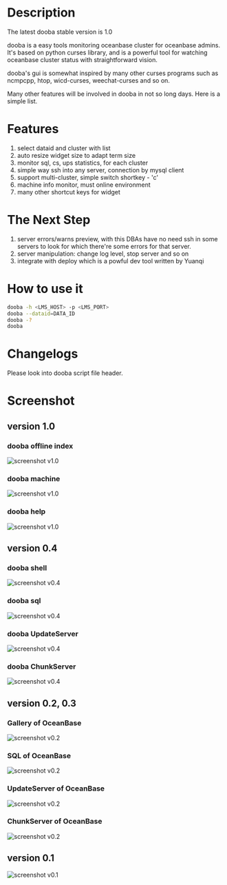 # Description

The latest dooba stable version is 1.0

dooba is a easy tools monitoring oceanbase cluster for oceanbase admins. It's based on python curses library, and is a powerful tool for watching oceanbase cluster status with straightforward vision.

dooba's gui is somewhat inspired by many other curses programs such as ncmpcpp, htop, wicd-curses, weechat-curses and so on.

Many other features will be involved in dooba in not so long days. Here is a simple list.

# Features

1. select dataid and cluster with list
2. auto resize widget size to adapt term size
3. monitor sql, cs, ups statistics, for each cluster
4. simple way ssh into any server, connection by mysql client
5. support multi-cluster, simple switch shortkey - 'c'
6. machine info monitor, must online environment
7. many other shortcut keys for widget

# The Next Step

1. server errors/warns preview, with this DBAs have no need ssh in some servers to look for which there're some errors for that server.
2. server manipulation: change log level, stop server and so on
3. integrate with deploy which is a powful dev tool written by Yuanqi

# How to use it

```sh
dooba -h <LMS_HOST> -p <LMS_PORT>
dooba --dataid=DATA_ID
dooba -?
dooba
```

# Changelogs

Please look into dooba script file header.

# Screenshot

## version 1.0

### dooba offline index

![screenshot v1.0](screenshot/v1_0-offline.png "screenshot for dooba v1_0 offline index")

### dooba machine

![screenshot v1.0](screenshot/v1_0-machine.png "screenshot for dooba v1_0 machine")

### dooba help

![screenshot v1.0](screenshot/v1_0-help.png "screenshot for dooba v1_0 help")

## version 0.4

### dooba shell

![screenshot v0.4](screenshot/v0_4-shell.png "screenshot for dooba v0.2 gallery")

### dooba sql

![screenshot v0.4](screenshot/v0_4-sql.png "screenshot for dooba v0.2 gallery")

### dooba UpdateServer

![screenshot v0.4](screenshot/v0_4-ups.png "screenshot for dooba v0.2 gallery")

### dooba ChunkServer

![screenshot v0.4](screenshot/v0_4-cs.png "screenshot for dooba v0.2 gallery")

## version 0.2, 0.3

### Gallery of OceanBase

![screenshot v0.2](screenshot/v0_2-gallery.png "screenshot for dooba v0.2 gallery")

### SQL of OceanBase

![screenshot v0.2](screenshot/v0_2-sql.png "screenshot for dooba v0.2 sql")

### UpdateServer of OceanBase

![screenshot v0.2](screenshot/v0_2-ups.png "screenshot for dooba v0.2 UpdateServer")

### ChunkServer of OceanBase

![screenshot v0.2](screenshot/v0_2-cs.png "screenshot for dooba v0.2 ChunkServer")

## version 0.1

![screenshot v0.1](screenshot/v0_1.png "screenshot for dooba v0.1")
